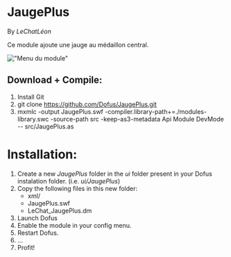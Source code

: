 JaugePlus
=========

By *LeChatLéon*

Ce module ajoute une jauge au médaillon central.

!["Menu du module"](http://imageshack.us/a/img16/1984/bak4.png "Menu du module")

Download + Compile:
-------------------

1. Install Git
2. git clone https://github.com/Dofus/JaugePlus.git
3. mxmlc -output JaugePlus.swf -compiler.library-path+=./modules-library.swc -source-path src -keep-as3-metadata Api Module DevMode -- src/JaugePlus.as

Installation:
=============

1. Create a new *JaugePlus* folder in the *ui* folder present in your Dofus instalation folder. (i.e. *ui/JaugePlus*)
2. Copy the following files in this new folder:
    * xml/
    * JaugePlus.swf
    * LeChat_JaugePlus.dm
3. Launch Dofus
4. Enable the module in your config menu.
5. Restart Dofus.
6. ...
7. Profit!

